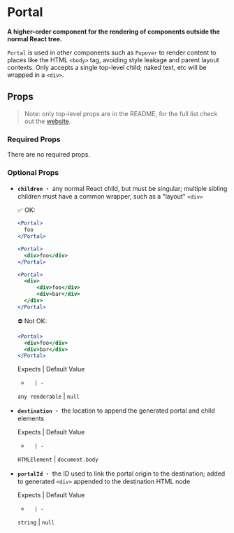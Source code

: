 <!---
THIS IS AN AUTOGENERATED FILE. EDIT INDEX.JS INSTEAD.
-->
# Portal

__A higher-order component for the rendering of components outside the normal React tree.__

`Portal` is used in other components such as `Popover` to render content to places like the HTML `<body>` tag, avoiding style leakage and parent layout contexts. Only accepts a single top-level child; naked text, etc will be wrapped in a `<div>`.


## Props

> Note: only top-level props are in the README, for the full list check out the [website](http://boundless.js.org/Portal#props).

### Required Props

There are no required props.


### Optional Props

- __`children`__ ・ any normal React child, but must be singular; multiple sibling children must have a common wrapper, such as a "layout" `<div>`
  
  ✅ OK:
  
  ```jsx
  <Portal>
    foo
  </Portal>
  
  <Portal>
    <div>foo</div>
  </Portal>
  
  <Portal>
    <div>
        <div>foo</div>
        <div>bar</div>
    </div>
  </Portal>
  ```
  
  ⛔️ Not OK:
  
  ```jsx
  <Portal>
    <div>foo</div>
    <div>bar</div>
  </Portal>
  ```

  Expects | Default Value
  -       | -
  `any renderable` | `null`

- __`destination`__ ・ the location to append the generated portal and child elements

  Expects | Default Value
  -       | -
  `HTMLElement` | `document.body`

- __`portalId`__ ・ the ID used to link the portal origin to the destination; added to generated `<div>` appended to the destination HTML node

  Expects | Default Value
  -       | -
  `string` | `null`

